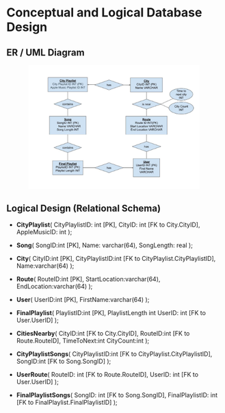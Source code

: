 # Conceptual and Logical Database Design

## ER / UML Diagram
<p align="center">
<img src="ERUML.jpg" width="400"/>
</p>

## Logical Design (Relational Schema)
- __CityPlaylist__(
CityPlaylistID: int [PK],
CityID: int [FK to City.CityID],
AppleMusicID: int 
);
- __Song__(
SongID:int [PK],
Name: varchar(64),
SongLength: real
);
- __City__(
CityID:int [PK],
CityPlaylistID:int [FK to CityPlaylist.CityPlaylistID],
Name:varchar(64)
);
- __Route__(
RouteID:int [PK],
StartLocation:varchar(64),
EndLocation:varchar(64)
);
- __User__(
UserID:int [PK],
FirstName:varchar(64)
);

- __FinalPlaylist__(
PlaylistID:int [PK],
PlaylistLength int
UserID: int [FK to User.UserID]
);
- __CitiesNearby__(
CityID:int [FK to City.CityID],
RouteID:int [FK to Route.RouteID],
TimeToNext:int 
CityCount:int
);

- __CityPlaylistSongs__(
CityPlaylistID:int [FK to CityPlaylist.CityPlaylistID],
SongID:int [FK to Song.SongID]
);
- __UserRoute__(
RouteID: int [FK to Route.RouteID],
UserID: int [FK to User.UserID]
);
- __FinalPlaylistSongs__(
SongID: int [FK to Song.SongID],
FinalPlaylistID: int [FK to FinalPlaylist.FinalPlaylistID]
);